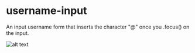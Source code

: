 # username-input
 An input username form that inserts the character "@" once you .focus() on the input.

![alt text](https://i.imgur.com/lIsURB2.png)
